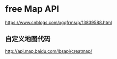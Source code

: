 # free Map API

https://www.cnblogs.com/xgqfrms/p/13839588.html


## 自定义地图代码

http://api.map.baidu.com/lbsapi/creatmap/
